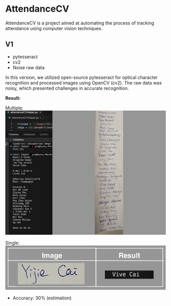 # AttendanceCV

AttendanceCV is a project aimed at automating the process of tracking attendance using computer vision techniques.

## V1
- pytesseract
- cv2
- Noise raw data

In this version, we utilized open-source pytesseract for optical character recognition and processed images using OpenCV (cv2). The raw data was noisy, which presented challenges in accurate recognition.

**Result:**

Multiple:
![v1 screenshot](https://github.com/sunnyleeyun/AttendanceCV/blob/main/screenshots/v1.png?raw=true)

Single:
![v1-sig screenshot](https://github.com/sunnyleeyun/AttendanceCV/blob/main/screenshots/v1-sig.png?raw=true)

- Accuracy: 30% (estimation)